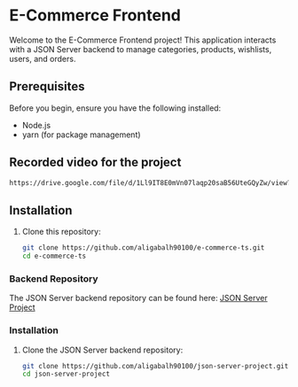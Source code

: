 # E-Commerce Frontend

Welcome to the E-Commerce Frontend project! This application interacts with a JSON Server backend to manage categories, products, wishlists, users, and orders.

## Prerequisites

Before you begin, ensure you have the following installed:

- Node.js
- yarn (for package management)

## Recorded video for the project
```bash
https://drive.google.com/file/d/1Ll9IT8E0mVn07laqp20saB56UteGQyZw/view?usp=drivesdk
```

## Installation

1. Clone this repository:

   ```bash
   git clone https://github.com/aligabalh90100/e-commerce-ts.git
   cd e-commerce-ts
   ```
### Backend Repository

The JSON Server backend repository can be found here: [JSON Server Project](https://github.com/aligabalh90100/json-server-project)

### Installation

1. Clone the JSON Server backend repository:

   ```bash
   git clone https://github.com/aligabalh90100/json-server-project.git
   cd json-server-project
